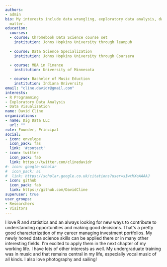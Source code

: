 ```yaml
---
authors:
- admin
bio: My interests include data wrangling, exploratory data analysis, data visualization and statistical modeling.
  matter.
education:
  courses:
  - course: Chromebook Data Science course set
    institution: Johns Hopkins University through leanpub
    
  - course: Data Science Specialization
    institution: Johns Hopkins University through Coursera
  
  - course: MBA in Finance
    institution: University of Minnesota

  - course: Bachelor of Music Eduction
    institution: Indiana University
email: "cline.davidr@gmail.com"
interests:
- R Programming
- Exploratory Data Analysis
- Data Visualization
name: David Cline
organizations:
- name: Dig Data LLC
  url: ""
role: Founder, Principal
social:
- icon: envelope
  icon_pack: fas
  link: '#contact'
- icon: twitter
  icon_pack: fab
  link: https://twitter.com/clinedavidr
#- icon: google-scholar
#  icon_pack: ai
#  link: https://scholar.google.co.uk/citations?user=sIwtMXoAAAAJ
- icon: github
  icon_pack: fab
  link: https://github.com/DavidCline
superuser: true
user_groups:
- Researchers
- Visitors
---
```


I love R and statistics and an always looking for new ways to contribute to understanding opportunities and making good decisions.  That's a pretty good characterization of my career managing investment portfolios. My newly honed data science skills can be applied there or in many other interesting fields.  I'm excited to apply them in the next chapter of my working life.
I have lots of other interests as well. My undergraduate training was in music and that remains central in my life, especially vocal music of all kinds. I also love photography and sailing!

